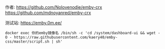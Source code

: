 作者: https://github.com/Nolovenodie/emby-crx
      https://github.com/mdnoyanred/emby-crx


测试站: https://emby.0m.ee/
```shell script
docker exec 你的emby镜像名 /bin/sh -c 'cd /system/dashboard-ui && wget -O - https://raw.githubusercontent.com/kaery40/emby-css/master/script.sh | sh'
```

